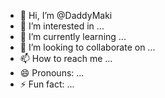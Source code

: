 - 👋 Hi, I’m @DaddyMaki
- 👀 I’m interested in ...
- 🌱 I’m currently learning ...
- 💞️ I’m looking to collaborate on ...
- 📫 How to reach me ...
- 😄 Pronouns: ...
- ⚡ Fun fact: ...

<!---
DaddyMaki/DaddyMaki is a ✨ special ✨ repository because its `README.md` (this file) appears on your GitHub profile.
You can click the Preview link to take a look at your changes.
--->
